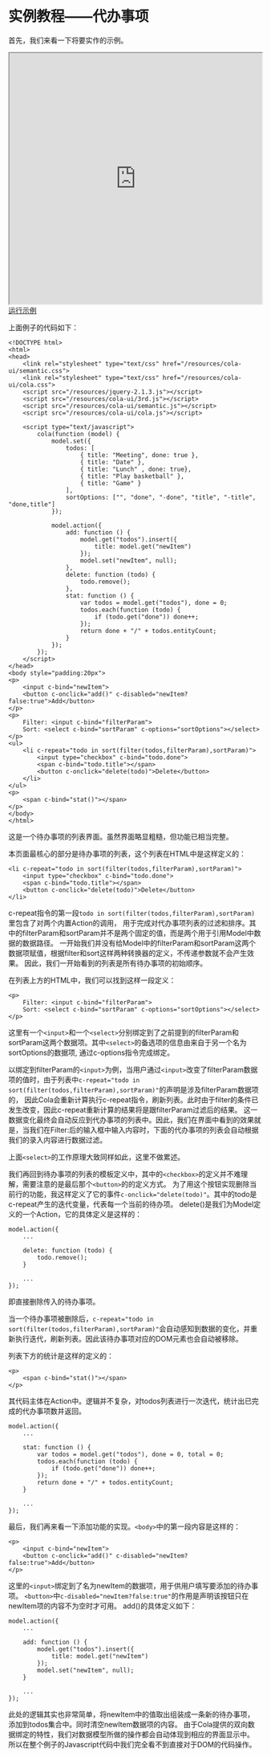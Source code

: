 # 实例教程——代办事项

首先，我们来看一下将要实作的示例。
<iframe width="100%" height="500px" src="https://jsfiddle.net/yyx990803/xkkbfL3L/embedded/result,html,js,css"></iframe>
<a href="/examples/tutorial/todo.html" target="_blank" c-widget="button; class:blue">运行示例</a>

上面例子的代码如下：
```
<!DOCTYPE html>
<html>
<head>
	<link rel="stylesheet" type="text/css" href="/resources/cola-ui/semantic.css">
	<link rel="stylesheet" type="text/css" href="/resources/cola-ui/cola.css">
	<script src="/resources/jquery-2.1.3.js"></script>
	<script src="/resources/cola-ui/3rd.js"></script>
	<script src="/resources/cola-ui/semantic.js"></script>
	<script src="/resources/cola-ui/cola.js"></script>

	<script type="text/javascript">
		cola(function (model) {
			model.set({
				todos: [
					{ title: "Meeting", done: true },
					{ title: "Date" },
					{ title: "Lunch" , done: true},
					{ title: "Play basketball" },
					{ title: "Game" }
				],
				sortOptions: ["", "done", "-done", "title", "-title", "done,title"]
			});

			model.action({
				add: function () {
					model.get("todos").insert({
						title: model.get("newItem")
					});
					model.set("newItem", null);
				},
				delete: function (todo) {
					todo.remove();
				},
				stat: function () {
					var todos = model.get("todos"), done = 0;
					todos.each(function (todo) {
						if (todo.get("done")) done++;
					});
					return done + "/" + todos.entityCount;
				}
			});
		});
	</script>
</head>
<body style="padding:20px">
<p>
	<input c-bind="newItem">
	<button c-onclick="add()" c-disabled="newItem?false:true">Add</button>
</p>
<p>
	Filter: <input c-bind="filterParam">
	Sort: <select c-bind="sortParam" c-options="sortOptions"></select>
</p>
<ul>
	<li c-repeat="todo in sort(filter(todos,filterParam),sortParam)">
		<input type="checkbox" c-bind="todo.done">
		<span c-bind="todo.title"></span>
		<button c-onclick="delete(todo)">Delete</button>
	</li>
</ul>
<p>
	<span c-bind="stat()"></span>
</p>
</body>
</html>
```

这是一个待办事项的列表界面。虽然界面略显粗糙，但功能已相当完整。

本页面最核心的部分是待办事项的列表，这个列表在HTML中是这样定义的：
```
<li c-repeat="todo in sort(filter(todos,filterParam),sortParam)">
	<input type="checkbox" c-bind="todo.done">
	<span c-bind="todo.title"></span>
	<button c-onclick="delete(todo)">Delete</button>
</li>
```

c-repeat指令的第一段`todo in sort(filter(todos,filterParam),sortParam)`里包含了对两个内置Action的调用，
用于完成对代办事项列表的过滤和排序。其中的filterParam和sortParam并不是两个固定的值，而是两个用于引用Model中数据的数据路径。
一开始我们并没有给Model中的filterParam和sortParam这两个数据项赋值，根据filter和sort这样两种转换器的定义，不传递参数就不会产生效果。
因此，我们一开始看到的列表是所有待办事项的初始顺序。

在列表上方的HTML中，我们可以找到这样一段定义：
```
<p>
	Filter: <input c-bind="filterParam">
	Sort: <select c-bind="sortParam" c-options="sortOptions"></select>
</p>
```

这里有一个`<input>`和一个`<select>`分别绑定到了之前提到的filterParam和sortParam这两个数据项。其中`<select>`的备选项的信息由来自于另一个名为sortOptions的数据项,
通过c-options指令完成绑定。

以绑定到filterParam的`<input>`为例，当用户通过`<input>`改变了filterParam数据项的值时，由于列表中`c-repeat="todo in sort(filter(todos,filterParam),sortParam)"`的声明是涉及filterParam数据项的，
因此Cola会重新计算执行c-repeat指令，刷新列表。此时由于filter的条件已发生改变，因此c-repeat重新计算的结果将是跟filterParam过滤后的结果。
这一数据变化最终会自动反应到代办事项的列表中。因此，我们在界面中看到的效果就是，当我们在Filter:后的输入框中输入内容时，下面的代办事项的列表会自动根据我们的录入内容进行数据过滤。

上面`<select>`的工作原理大致同样如此，这里不做累述。

我们再回到待办事项的列表的模板定义中，其中的`<checkbox>`的定义并不难理解，需要注意的是最后那个`<button>`的的定义方式。
为了用这个按钮实现删除当前行的功能，我这样定义了它的事件`c-onclick="delete(todo)"`。其中的todo是c-repeat产生的迭代变量，代表每一个当前的待办项。
delete()是我们为Model定义的一个Action，它的具体定义是这样的：
```
model.action({
	...
	
	delete: function (todo) {
		todo.remove();
	}
	
	...
});
```

即直接删除传入的待办事项。

当一个待办事项被删除后，`c-repeat="todo in sort(filter(todos,filterParam),sortParam)"`会自动感知到数据的变化，并重新执行迭代，刷新列表。因此该待办事项对应的DOM元素也会自动被移除。

列表下方的统计是这样的定义的：
```
<p>
	<span c-bind="stat()"></span>
</p>
```

其代码主体在Action中。逻辑并不复杂，对todos列表进行一次迭代，统计出已完成的代办事项数并返回。
```
model.action({
	...
	
	stat: function () {
		var todos = model.get("todos"), done = 0, total = 0;
		todos.each(function (todo) {
			if (todo.get("done")) done++;
		});
		return done + "/" + todos.entityCount;
	}
	
	...
});
```

最后，我们再来看一下添加功能的实现。`<body>`中的第一段内容是这样的：
```
<p>
	<input c-bind="newItem">
	<button c-onclick="add()" c-disabled="newItem?false:true">Add</button>
</p>
```

这里的`<input>`绑定到了名为newItem的数据项，用于供用户填写要添加的待办事项。
`<button>`中`c-disabled="newItem?false:true"`的作用是声明该按钮只在newItem项的内容不为空时才可用。
add()的具体定义如下：
```
model.action({
	...
	
	add: function () {
		model.get("todos").insert({
			title: model.get("newItem")
		});
		model.set("newItem", null);
	}
	
	...
});
```

此处的逻辑其实也非常简单，将newItem中的值取出组装成一条新的待办事项，添加到todos集合中。同时清空newItem数据项的内容。
由于Cola提供的双向数据绑定的特性，我们对数据模型所做的操作都会自动体现到相应的界面显示中。
所以在整个例子的Javascript代码中我们完全看不到直接对于DOM的代码操作。